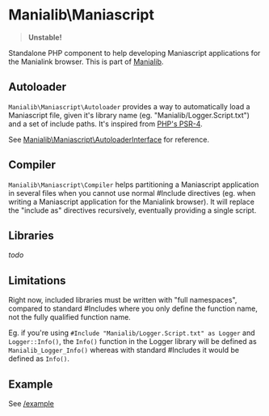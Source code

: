 # Manialib\Maniascript

> **Unstable!**

Standalone PHP component to help developing Maniascript applications for the Manialink browser. This is part of [Manialib](https://github.com/manialib/manialib).

## Autoloader

`Manialib\Maniascript\Autoloader` provides a way to automatically load a Maniascript file, given it's library name (eg. "Manialib/Logger.Script.txt") and a set of include paths. It's inspired from [PHP's PSR-4](http://www.php-fig.org/psr/psr-4/).

See [Manialib\Maniascript\AutoloaderInterface](https://github.com/manialib/maniascript/blob/master/src/Manialib/Maniascript/AutoloaderInterface.php) for reference.

## Compiler

`Manialib\Maniascript\Compiler` helps partitioning a Maniascript application in several files when you cannot use normal #Include directives (eg. when writing a Maniascript application for the Manialink browser). It will replace the "include as" directives recursively, eventually providing a single script.

## Libraries

*todo*

## Limitations

Right now, included libraries must be written with "full namespaces", compared to standard #Includes where you only define the function name, not the fully qualified function name.

Eg. if you're using `#Include "Manialib/Logger.Script.txt" as Logger` and `Logger::Info()`, the `Info()` function in the Logger library will be defined as `Manialib_Logger_Info()` whereas with standard #Includes it would be defined as `Info()`.

## Example

See [/example](https://github.com/manialib/maniascript/blob/master/example)